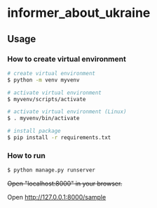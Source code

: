 # informer_about_ukraine
## Usage
### How to create virtual environment 
```bash
# create virtual environment 
$ python -m venv myvenv

# activate virtual environment
$ myvenv/scripts/activate

# activate virtual environment (Linux)
$ . myvenv/bin/activate

# install package
$ pip install -r requirements.txt
```

### How to run
```bash
$ python manage.py runserver
```
~~Open "localhost:8000" in your browser.~~

Open http://127.0.0.1:8000/sample
